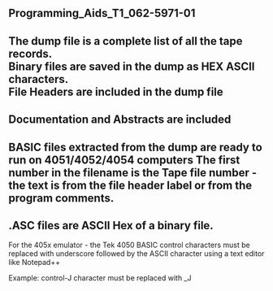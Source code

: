 Programming_Aids_T1_062-5971-01
-----
The dump file is a complete list of all the tape records.  
Binary files are saved in the dump as HEX ASCII characters.  
File Headers are included in the dump file
-------
Documentation and Abstracts are included
-------
BASIC files extracted from the dump are ready to run on 4051/4052/4054 computers
The first number in the filename is the Tape file number - the text is from the file header label or from the program comments.
---
.ASC files are ASCII Hex of a binary file.
---
For the 405x emulator - the Tek 4050 BASIC control characters must be replaced with underscore followed by the ASCII character using a text editor like Notepad++

Example: control-J character must be replaced with _J
